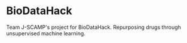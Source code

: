 # BioDataHack
Team J-SCAMP's project for BioDataHack. Repurposing drugs through unsupervised machine learning.
